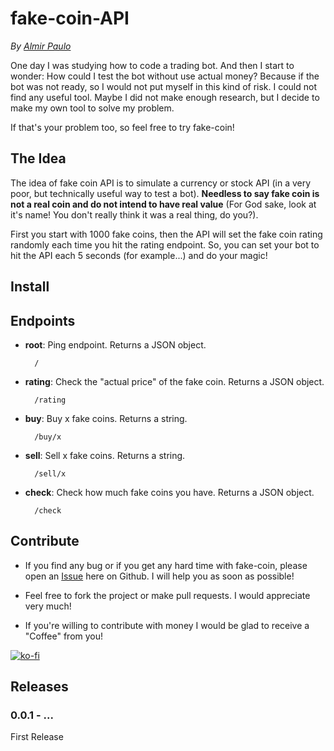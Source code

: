 # fake-coin-API
 *By [Almir Paulo](https://almirpaulo.github.io/)*
 
 One day I was studying how to code a trading bot. And then I start to wonder: How could I test the bot without use actual money? Because if the bot was not ready, so I would not put myself in this kind of risk. I could not find any useful tool. Maybe I did not make enough research, but I decide to make my own tool to solve my problem. 
 
 If that's your problem too, so feel free to try fake-coin!

## The Idea
The idea of fake coin API is to simulate a currency or stock API (in a very poor, but technically useful way to test a bot). **Needless to say fake coin is not a real coin and do not intend to have real value** (For God sake, look at it's name! You don't really think it was a real thing, do you?).

First you start with 1000 fake coins, then the API will set the fake coin rating randomly each time you hit the rating endpoint. So, you can set your bot to hit the API each 5 seconds (for example...) and do your magic! 

## Install
<!-- Como colocar um package no npm? -->

## Endpoints

- **root**: Ping endpoint. Returns a JSON object.
        
        /
- **rating**: Check the "actual price" of the fake coin. Returns a JSON object.

        /rating
- **buy**: Buy x fake coins. Returns a string.

        /buy/x
- **sell**: Sell x fake coins. Returns a string.

        
        /sell/x

- **check**: Check how much fake coins you have. Returns a JSON object.
    
        /check


## Contribute
- If you find any bug or if you get any hard time with fake-coin, please open an [Issue](https://github.com/AlmirPaulo/fake-coin-API/issues) here on Github. I will help you as soon as possible!

- Feel free to fork the project or make pull requests. I would appreciate very much!

- If you're willing to contribute with money I would be glad to receive a "Coffee" from you!

[![ko-fi](https://ko-fi.com/img/githubbutton_sm.svg)](https://ko-fi.com/C0C26878E)

## Releases

### 0.0.1 - ...
First Release
